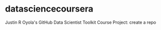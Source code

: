 datasciencecoursera
===================

Justin R Oyola's GitHub Data Scientist Toolkit Course Project: create a repo
